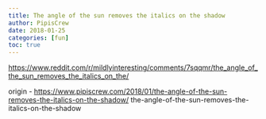 ```yaml
---
title: The angle of the sun removes the italics on the shadow
author: PipisCrew
date: 2018-01-25
categories: [fun]
toc: true
---
```


https://www.reddit.com/r/mildlyinteresting/comments/7sqqmr/the_angle_of_the_sun_removes_the_italics_on_the/

origin - https://www.pipiscrew.com/2018/01/the-angle-of-the-sun-removes-the-italics-on-the-shadow/ the-angle-of-the-sun-removes-the-italics-on-the-shadow